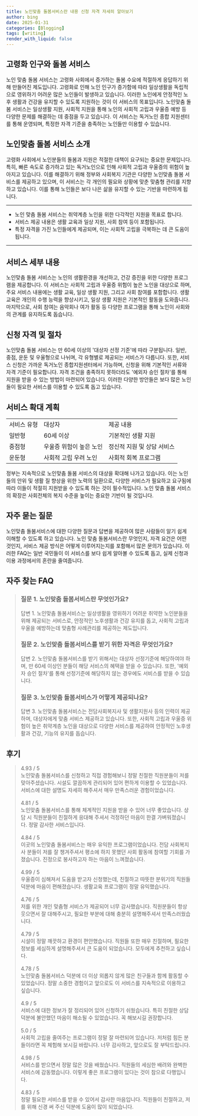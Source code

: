```yaml
---
title: 노인맞춤 돌봄서비스란 내용 신청 자격 자세히 알아보기
author: bing
date: 2025-01-31
categories: [Blogging]
tags: [writing]
render_with_liquid: false
---
```



<h2 id='고령화 인구와 돌봄 서비스'>고령화 인구와 돌봄 서비스</h2>

<p>노인 맞춤 돌봄 서비스는 고령화 사회에서 증가하는 돌봄 수요에 적절하게 응답하기 위해 만들어진 제도입니다. 고령화로 인해 노인 인구가 증가함에 따라 일상생활을 독립적으로 영위하기 어려운 많은 노인들이 발생하고 있습니다. 이러한 노인에게 안정적인 노후 생활과 건강을 유지할 수 있도록 지원하는 것이 이 서비스의 목표입니다. 노인맞춤 돌봄 서비스는 일상생활 지원, 사회적 지원을 통해 노인의 사회적 고립과 우울증 예방 등 다양한 문제를 해결하는 데 중점을 두고 있습니다. 이 서비스는 독거노인 종합 지원센터를 통해 운영되며, 특정한 자격 기준을 충족하는 노인들만 이용할 수 있습니다.</p>

<h2 id='노인맞춤 돌봄 서비스 소개'>노인맞춤 돌봄 서비스 소개</h2>

<p>고령화 사회에서 노인분들의 돌봄과 지원은 적절한 대책이 요구되는 중요한 문제입니다. 특히, 빠른 속도로 증가하고 있는 독거노인으로 인해 사회적 고립과 우울증의 위험이 높아지고 있습니다. 이를 해결하기 위해 정부와 사회복지 기관은 다양한 노인맞춤 돌봄 서비스를 제공하고 있으며, 이 서비스는 각 개인의 필요와 상황에 맞춘 맞춤형 관리를 지향하고 있습니다. 이를 통해 노인들은 보다 나은 삶을 유지할 수 있는 기반을 마련하게 됩니다.</p>

<hr />

<ul>
    <li>노인 맞춤 돌봄 서비스는 취약계층 노인을 위한 다각적인 지원을 목표로 합니다.</li>
    <li>서비스 제공 내용은 생활 교육과 일상 지원, 사회 참여 등이 포함됩니다.</li>
    <li>특정 자격을 가진 노인들에게 제공되며, 이는 사회적 고립을 극복하는 데 큰 도움이 됩니다.</li>
</ul>

<hr />

<h2 id='서비스 세부 내용'>서비스 세부 내용</h2>

<p>노인맞춤 돌봄 서비스는 노인의 생활환경을 개선하고, 건강 증진을 위한 다양한 프로그램을 제공합니다. 이 서비스는 사회적 고립과 우울증 위험이 높은 노인을 대상으로 하며, 주요 서비스 내용에는 생활 교육, 일상 생활 지원, 그리고 사회 참여를 포함합니다. 생활 교육은 개인의 수행 능력을 향상시키고, 일상 생활 지원은 기본적인 활동을 도와줍니다. 마지막으로, 사회 참여는 음악회나 여가 활동 등 다양한 프로그램을 통해 노인이 사회와의 관계를 유지하도록 돕습니다.</p>

<h2 id='신청 자격 및 절차'>신청 자격 및 절차</h2>

<p>노인맞춤 돌봄 서비스는 만 60세 이상의 '대상자 선정 기준'에 따라 구분됩니다. 일반, 중점, 운둔 및 우울형으로 나뉘며, 각 유형별로 제공되는 서비스가 다릅니다. 또한, 서비스 신청은 가까운 독거노인 종합지원센터에서 가능하며, 신청을 위해 기본적인 서류와 자격 기준이 필요합니다. 자격 조건을 충족하지 못하더라도 '예외자 승인 절차'를 통해 지원을 받을 수 있는 방법이 마련되어 있습니다. 이러한 다양한 방안들은 보다 많은 노인들이 필요한 서비스를 이용할 수 있도록 돕고 있습니다.</p>

<h2 id='서비스 확대 계획'>서비스 확대 계획</h2>

<table>
    <tr>
        <td>서비스 유형</td>
        <td>대상자</td>
        <td>제공 내용</td>
    </tr>
    <tr>
        <td>일반형</td>
        <td>60세 이상</td>
        <td>기본적인 생활 지원</td>
    </tr>
    <tr>
        <td>중점형</td>
        <td>우울증 위험이 높은 노인</td>
        <td>정신적 지원 및 상담 서비스</td>
    </tr>
    <tr>
        <td>운둔형</td>
        <td>사회적 고립 우려 노인</td>
        <td>사회적 회복 프로그램</td>
    </tr>
</table>

<p>정부는 지속적으로 노인맞춤 돌봄 서비스의 대상을 확대해 나가고 있습니다. 이는 노인들의 안위 및 생활 질 향상을 위한 노력의 일환으로, 다양한 서비스가 필요하고 요구됨에 따라 이들이 적절히 지원받을 수 있도록 하는 것이 필수적입니다. 노인 맞춤 돌봄 서비스의 확장은 사회전체의 복지 수준을 높이는 중요한 기반이 될 것입니다.</p>

<h2 id='자주 묻는 질문'>자주 묻는 질문</h2>

<p>노인맞춤 돌봄서비스에 대한 다양한 질문과 답변을 제공하여 많은 사람들이 알기 쉽게 이해할 수 있도록 하고 있습니다. 노인 맞춤 돌봄서비스란 무엇인지, 자격 요건은 어떤 것인지, 서비스 제공 방식은 어떻게 이루어지는지를 포함해서 많은 문의가 있습니다. 이러한 FAQ는 일반 국민들이 이 서비스를 보다 쉽게 알아볼 수 있도록 돕고, 실제 신청과 이용 과정에서의 혼란을 줄여줍니다.</p>


<h2 id='자주_찾는_FAQ'>자주 찾는 FAQ</h2>
<div itemscope="" itemtype="https://schema.org/FAQPage">
<blockquote>
<div itemscope="" itemprop="mainEntity" itemtype="https://schema.org/Question">
<h3 itemprop="name">질문 1. 노인맞춤 돌봄서비스란 무엇인가요?</h3>
<div itemscope="" itemprop="acceptedAnswer" itemtype="https://schema.org/Answer">
<span itemprop="text">
<p>답변 1. 노인맞춤 돌봄서비스는 일상생활을 영위하기 어려운 취약한 노인분들을 위해 제공되는 서비스로, 안정적인 노후생활과 건강 유지를 돕고, 사회적 고립과 우울을 예방하는데 맞춤형 사례관리를 제공하는 제도입니다.</p>
</span>
</div>
</div>
<div itemscope="" itemprop="mainEntity" itemtype="https://schema.org/Question">
<h3 itemprop="name">질문 2. 노인맞춤 돌봄서비스를 받기 위한 자격은 무엇인가요?</h3>
<div itemscope="" itemprop="acceptedAnswer" itemtype="https://schema.org/Answer">
<span itemprop="text">
<p>답변 2. 노인맞춤 돌봄서비스를 받기 위해서는 대상자 선정기준에 해당하여야 하며, 만 60세 이상인 분들이 해당 서비스의 혜택을 받을 수 있습니다. 또한, '예외자 승인 절차'를 통해 선정기준에 해당하지 않는 경우에도 서비스를 받을 수 있습니다.</p>
</span>
</div>
</div>
<div itemscope="" itemprop="mainEntity" itemtype="https://schema.org/Question">
<h3 itemprop="name">질문 3. 노인맞춤 돌봄서비스가 어떻게 제공되나요?</h3>
<div itemscope="" itemprop="acceptedAnswer" itemtype="https://schema.org/Answer">
<span itemprop="text">
<p>답변 3. 노인맞춤 돌봄서비스는 전담사회복지사 및 생활지원사 등의 인력이 제공하며, 대상자에게 맞춤 서비스 제공하고 있습니다. 또한, 사회적 고립과 우울증 위험이 높은 취약계층 노인을 대상으로 다양한 서비스를 제공하여 안정적인 노후생활과 건강, 기능의 유지를 돕습니다.</p>
</span>
</div>
</div>
</blockquote>
</div>
<h2 id='후기'>후기</h2>
<div itemscope itemtype="https://schema.org/Product">
  <blockquote>
  <div itemprop="review" itemscope itemtype="https://schema.org/Review">
      <div itemprop="reviewRating" itemscope itemtype="https://schema.org/Rating"> <span itemprop="ratingValue">4.93</span> / <span itemprop="bestRating">5</span> </div>
      <span itemprop="reviewBody">노인맞춤 돌봄서비스를 신청하고 직접 경험해보니 정말 친절한 직원분들이 저를 맞아주셨습니다. 시설도 깔끔하게 관리되어 있어 편하게 이용할 수 있었습니다. 서비스에 대한 설명도 자세히 해주셔서 매우 만족스러운 경험이었습니다.</span>
  </div>
  <br>
  <div itemprop="review" itemscope itemtype="https://schema.org/Review">
      <div itemprop="reviewRating" itemscope itemtype="https://schema.org/Rating"> <span itemprop="ratingValue">4.81</span> / <span itemprop="bestRating">5</span> </div>
      <span itemprop="reviewBody">노인맞춤 돌봄서비스를 통해 체계적인 지원을 받을 수 있어 너무 좋았습니다. 상담 시 직원분들이 친절하게 응대해 주셔서 걱정하던 마음이 한결 가벼워졌습니다. 정말 감사한 서비스입니다.</span>
  </div>
  <br>
  <div itemprop="review" itemscope itemtype="https://schema.org/Review">
      <div itemprop="reviewRating" itemscope itemtype="https://schema.org/Rating"> <span itemprop="ratingValue">4.84</span> / <span itemprop="bestRating">5</span> </div>
      <span itemprop="reviewBody">이곳의 노인맞춤 돌봄서비스는 매우 유익한 프로그램이었습니다. 전담 사회복지사 분들이 저를 잘 챙겨주셔서 평소에 하지 못했던 사회 활동에 참여할 기회를 가졌습니다. 진정으로 봉사하고자 하는 마음이 느껴졌습니다.</span>
  </div>
  <br>
  <div itemprop="review" itemscope itemtype="https://schema.org/Review">
      <div itemprop="reviewRating" itemscope itemtype="https://schema.org/Rating"> <span itemprop="ratingValue">4.99</span> / <span itemprop="bestRating">5</span> </div>
      <span itemprop="reviewBody">우울증이 심해져서 도움을 받고자 신청했는데, 친절하고 따뜻한 분위기의 직원들 덕분에 마음이 편해졌습니다. 생활교육 프로그램이 정말 유익했습니다.</span>
  </div>
  <br>
  <div itemprop="review" itemscope itemtype="https://schema.org/Review">
      <div itemprop="reviewRating" itemscope itemtype="https://schema.org/Rating"> <span itemprop="ratingValue">4.76</span> / <span itemprop="bestRating">5</span> </div>
      <span itemprop="reviewBody">저를 위한 개인 맞춤형 서비스가 제공되어 너무 감사했습니다. 직원분들이 항상 웃으면서 잘 대해주시고, 필요한 부분에 대해 충분히 설명해주셔서 만족스러웠습니다.</span>
  </div>
  <br>
  <div itemprop="review" itemscope itemtype="https://schema.org/Review">
      <div itemprop="reviewRating" itemscope itemtype="https://schema.org/Rating"> <span itemprop="ratingValue">4.79</span> / <span itemprop="bestRating">5</span> </div>
      <span itemprop="reviewBody">시설이 정말 깨끗하고 환경이 편안했습니다. 직원들 또한 매우 친절하며, 필요한 정보를 세심하게 설명해주셔서 큰 도움이 되었습니다. 모두에게 추천하고 싶습니다.</span>
  </div>
  <br>
  <div itemprop="review" itemscope itemtype="https://schema.org/Review">
      <div itemprop="reviewRating" itemscope itemtype="https://schema.org/Rating"> <span itemprop="ratingValue">4.78</span> / <span itemprop="bestRating">5</span> </div>
      <span itemprop="reviewBody">노인맞춤 돌봄서비스 덕분에 더 이상 외롭지 않게 많은 친구들과 함께 활동할 수 있었습니다. 정말 소중한 경험이고 앞으로도 이 서비스를 지속적으로 이용하고 싶습니다.</span>
  </div>
  <br>
  <div itemprop="review" itemscope itemtype="https://schema.org/Review">
      <div itemprop="reviewRating" itemscope itemtype="https://schema.org/Rating"> <span itemprop="ratingValue">4.9</span> / <span itemprop="bestRating">5</span> </div>
      <span itemprop="reviewBody">서비스에 대한 정보가 잘 정리되어 있어 신청하기 쉬웠습니다. 특히 친절한 상담덕분에 불안했던 마음이 해소될 수 있었습니다. 꼭 해보시길 권장합니다.</span>
  </div>
  <br>
  <div itemprop="review" itemscope itemtype="https://schema.org/Review">
      <div itemprop="reviewRating" itemscope itemtype="https://schema.org/Rating"> <span itemprop="ratingValue">5.0</span> / <span itemprop="bestRating">5</span> </div>
      <span itemprop="reviewBody">사회적 고립을 줄여주는 프로그램이 정말 잘 마련되어 있습니다. 저처럼 힘든 분들이라면 꼭 체험해 보시길 바랍니다. 너무 감사하고, 앞으로도 잘 부탁드립니다.</span>
  </div>
  <br>
  <div itemprop="review" itemscope itemtype="https://schema.org/Review">
      <div itemprop="reviewRating" itemscope itemtype="https://schema.org/Rating"> <span itemprop="ratingValue">4.98</span> / <span itemprop="bestRating">5</span> </div>
      <span itemprop="reviewBody">서비스를 받으면서 정말 많은 것을 배웠습니다. 직원들의 세심한 배려와 완벽한 서비스에 감동했습니다. 이렇게 좋은 프로그램이 있다는 것이 참으로 다행입니다.</span>
  </div>
  <br>
  <div itemprop="review" itemscope itemtype="https://schema.org/Review">
      <div itemprop="reviewRating" itemscope itemtype="https://schema.org/Rating"> <span itemprop="ratingValue">4.83</span> / <span itemprop="bestRating">5</span> </div>
      <span itemprop="reviewBody">정말 필요한 서비스를 받을 수 있어서 감사한 마음입니다. 직원들이 친절하고, 저를 위해 신경 써 주신 덕분에 도움이 많이 되었습니다.</span>
  </div>
  </blockquote>
</div>
